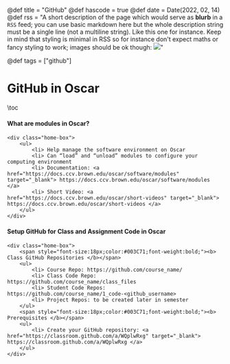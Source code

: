 @def title = "GitHub"
@def hascode = true
@def date = Date(2022, 02, 14)
@def rss = "A short description of the page which would serve as **blurb** in a `RSS` feed; you can use basic markdown here but the whole description string must be a single line (not a multiline string). Like this one for instance. Keep in mind that styling is minimal in RSS so for instance don't expect maths or fancy styling to work; images should be ok though: ![](https://upload.wikimedia.org/wikipedia/en/3/32/Rick_and_Morty_opening_credits.jpeg)"

@def tags = ["github"]

# GitHub in Oscar

\toc

#### What are modules in Oscar?
~~~ 
<div class="home-box">
    <ul>
        <li> Help manage the software environment on Oscar
        <li> Can “load” and “unload” modules to configure your computing environment
        <li> Documentation: <a href="https://docs.ccv.brown.edu/oscar/software/modules" target="_blank"> ​​https://docs.ccv.brown.edu/oscar/software/modules </a>
        <li> Short Video: <a href="https://docs.ccv.brown.edu/oscar/short-videos" target="_blank"> https://docs.ccv.brown.edu/oscar/short-videos </a>
    </ul>
</div>
~~~

#### Setup GitHub for Class and Assignment Code in Oscar
~~~ 
<div class="home-box">
    <span style="font-size:18px;color:#003C71;font-weight:bold;"><b> Class GitHub Repositories </b></span>
    <ul>
        <li> Course Repo: https://github.com/course_name/
        <li> Class Code Repo: https://github.com/course_name/class_files
        <li> Student Code Repos: https://github.com/course_name/1_code-<github_username>
        <li> Project Repos: to be created later in semester 
    </ul>
    <span style="font-size:18px;color:#003C71;font-weight:bold;"><b> Prerequisites </b></span>
    <ul>
        <li> Create your GitHub repository: <a href="https://classroom.github.com/a/WQplwRxg" target="_blank"> https://classroom.github.com/a/WQplwRxg </a>
    </ul>
</div>
~~~



